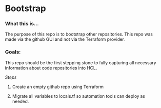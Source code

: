 # Bootstrap


### What this is...

The purpose of this repo is to bootstrap other repositories. This repo was made via the github GUI and not via the Terraform provider.

### Goals:

This repo should be the first stepping stone to fully capturing all necessary information about code repositories into HCL.

*Steps*

1. Create an empty github repo using Terraform

2. Migrate all variables to locals.tf so automation tools can deploy as needed.
